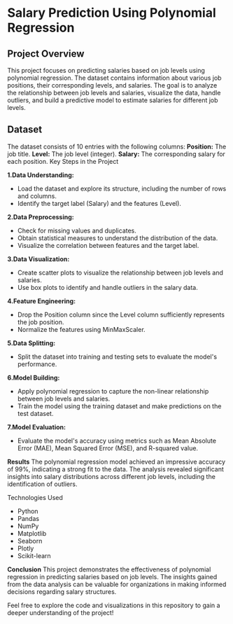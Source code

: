 # Salary Prediction Using Polynomial Regression
## Project Overview
This project focuses on predicting salaries based on job levels using polynomial regression.
The dataset contains information about various job positions, their corresponding levels, and salaries.
The goal is to analyze the relationship between job levels and salaries, visualize the data, handle outliers, and build a predictive model to estimate salaries for different job levels.

## Dataset
The dataset consists of 10 entries with the following columns:
**Position:** The job title.
**Level:** The job level (integer).
**Salary:** The corresponding salary for each position.
Key Steps in the Project

**1.Data Understanding:**
- Load the dataset and explore its structure, including the number of rows and columns.
- Identify the target label (Salary) and the features (Level).
  
**2.Data Preprocessing:**
- Check for missing values and duplicates.
- Obtain statistical measures to understand the distribution of the data.
- Visualize the correlation between features and the target label.
  
**3.Data Visualization:**
- Create scatter plots to visualize the relationship between job levels and salaries.
- Use box plots to identify and handle outliers in the salary data.
  
**4.Feature Engineering:**
- Drop the Position column since the Level column sufficiently represents the job position.
- Normalize the features using MinMaxScaler.

**5.Data Splitting:**
- Split the dataset into training and testing sets to evaluate the model's performance.

**6.Model Building:**
- Apply polynomial regression to capture the non-linear relationship between job levels and salaries.
- Train the model using the training dataset and make predictions on the test dataset.
  
**7.Model Evaluation:**
- Evaluate the model's accuracy using metrics such as Mean Absolute Error (MAE), Mean Squared Error (MSE), and R-squared value.
  
**Results**
The polynomial regression model achieved an impressive accuracy of 99%, indicating a strong fit to the data. The analysis revealed significant insights into salary distributions across different job levels, including the identification of outliers.

Technologies Used
- Python
- Pandas
- NumPy
- Matplotlib
- Seaborn
- Plotly
- Scikit-learn
  
**Conclusion**
This project demonstrates the effectiveness of polynomial regression in predicting salaries based on job levels. The insights gained from the data analysis can be valuable for organizations in making informed decisions regarding salary structures.

Feel free to explore the code and visualizations in this repository to gain a deeper understanding of the project!
